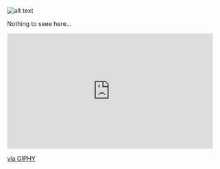 ![alt text](https://giphy.com/embed/3o6Ztrk67E3iKaZyiA "Logo Title Text 1")

Nothing to seee here...
<iframe src="https://giphy.com/embed/3o6Ztrk67E3iKaZyiA" width="480" height="270" frameBorder="0" class="giphy-embed" allowFullScreen></iframe><p><a href="https://giphy.com/gifs/southparkgifs-3o6Ztrk67E3iKaZyiA">via GIPHY</a></p>
